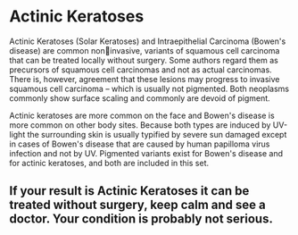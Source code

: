 # Actinic Keratoses

Actinic Keratoses (Solar Keratoses) and Intraepithelial Carcinoma (Bowen's disease) are common noninvasive, variants of squamous cell carcinoma that can be treated locally without surgery. Some authors
regard them as precursors of squamous cell carcinomas and not as actual carcinomas. There is, however,
agreement that these lesions may progress to invasive squamous cell carcinoma – which is usually not
pigmented. Both neoplasms commonly show surface scaling and commonly are devoid of pigment.

Actinic keratoses are more common on the face and Bowen's disease is more common on other body
sites. Because both types are induced by UV-light the surrounding skin is usually typified by severe sun
damaged except in cases of Bowen's disease that are caused by human papilloma virus infection and not
by UV. Pigmented variants exist for Bowen's disease and for actinic keratoses, and both are included
in this set.

## If your result is Actinic Keratoses it can be treated without surgery, keep calm and see a doctor. Your condition is probably not serious.

